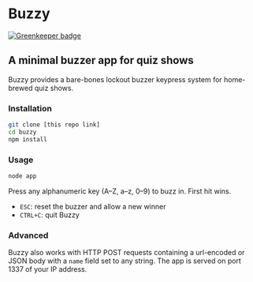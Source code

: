 # Buzzy

[![Greenkeeper badge](https://badges.greenkeeper.io/glebec/buzzy.svg)](https://greenkeeper.io/)

## A minimal buzzer app for quiz shows

Buzzy provides a bare-bones lockout buzzer keypress system for home-brewed quiz shows.

### Installation

```sh
git clone [this repo link]
cd buzzy
npm install
```

### Usage

```sh
node app
```

Press any alphanumeric key (A–Z, a–z, 0–9) to buzz in. First hit wins.

* `ESC`: reset the buzzer and allow a new winner
* `CTRL+C`: quit Buzzy

### Advanced

Buzzy also works with HTTP POST requests containing a url-encoded or JSON body with a `name` field set to any string. The app is served on port 1337 of your IP address.
